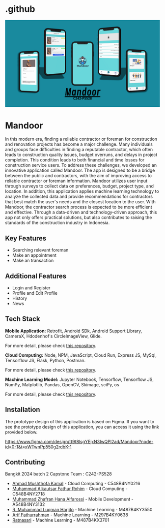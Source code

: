 # .github

![download](https://github.com/Man-door/.github/blob/main/Asset/Mandoor.png)
# Mandoor

In this modern era, finding a reliable contractor or foreman for construction and renovation projects has become a major challenge. Many individuals and groups face difficulties in finding a reputable contractor, which often leads to construction quality issues, budget overruns, and delays in project completion. This condition leads to both financial and time losses for construction service users. To address these challenges, we developed an innovative application called Mandoor. The app is designed to be a bridge between the public and contractors, with the aim of improving access to reliable contractor or foreman information. Mandoor utilizes user input through surveys to collect data on preferences, budget, project type, and location. In addition, this application applies machine learning technology to analyze the collected data and provide recommendations for contractors that best match the user's needs and the closest location to the user. With Mandoor, the contractor search process is expected to be more efficient and effective. Through a data-driven and technology-driven approach, this app not only offers practical solutions, but also contributes to raising the standards of the construction industry in Indonesia.


## Key Features
- Searching relevant foreman
- Make an appointment
- Make an transaction

## Additional Features
- Login and Register
- Profile and Edit Profile
- History
- News

## Tech Stack
**Mobile Application:** Retrofit, Android SDk, Android Support Library, CameraX, Hdodenhof's CircleImageView, Glide. 

For more detail, please check [this repository](https://github.com/Man-door/Mobile-Development).

**Cloud Computing:** Node, NPM, JavaScript, Cloud Run, Express JS, MySql, Tensorflow JS, Flask, Python, Postman.

For more detail, please check [this repository](https://github.com/Man-door/Cloud-Computing).

**Machine Learning Model:** Jupyter Notebook, Tensorflow, Tensorflow JS, NumPy, Matplotlib, Pandas, OpenCV, Skimage, sciPy, os

For more detail, please check [this repository](https://github.com/Man-door/Machine-Learning).

## Installation
The prototype design of this application is based on Figma. If you want to see the prototype design of this application, you can access it using the link provided below.

https://www.figma.com/design/tt9t8lsgYEjxN3IwQPl2ad/Mandoor?node-id=0-1&t=xWTwnPp550g2rdbK-1

## Contributing
Bangkit 2024 batch 2 Capstone Team : C242-PS528
- [Ahmad Mushthofa Kamal](https://www.linkedin.com/in/a-mushthofa/) - Cloud Computing - C548B4NY0216
- [Muhammad Alkautsar Fathur Rohim](https://www.linkedin.com/in/alkautsar-fathur-19bab6331/) - Cloud Computing - C548B4NY2718
- [Muhammad Zhafran Hana Alfarossi](https://www.linkedin.com/in/rossihana/) - Mobile Development - A548B4NY3132
- [R. Muhammad Luqman Harjito](https://www.linkedin.com/in/muhammadlukman19/) - Machine Learning - M487B4KY3550
- [Arif Fathurrahman](https://www.linkedin.com/in/arif-fathurrahman/) - Machine Learning - M297B4KY0638
- [Ratnasari](https://www.linkedin.com/in/ratnasari-9a7914283/) - Machine Learning - M487B4KX3701

